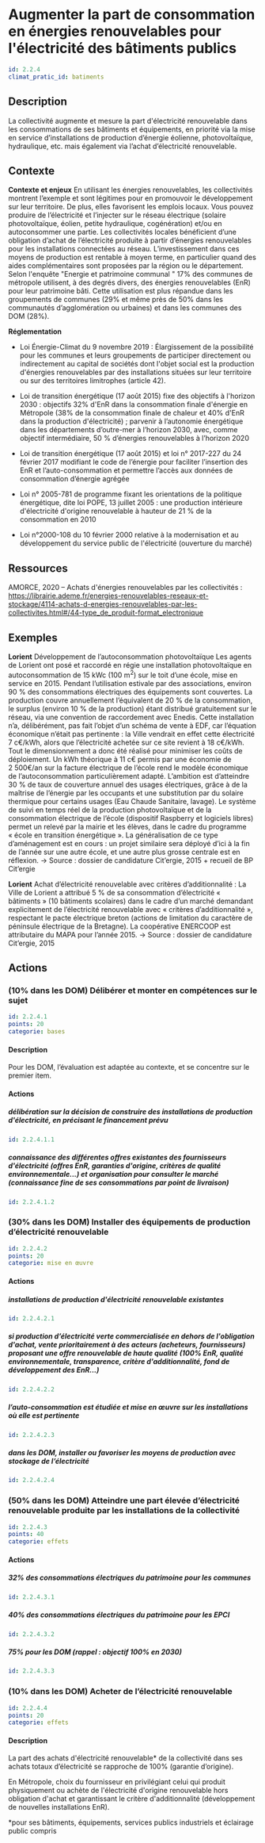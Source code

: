 # Augmenter la part de consommation en énergies renouvelables pour l'électricité des bâtiments publics
```yaml
id: 2.2.4
climat_pratic_id: batiments
```
## Description
La collectivité augmente et mesure la part d'électricité renouvelable dans les consommations de ses bâtiments et équipements, en priorité via la mise en service d’installations de production d’énergie éolienne, photovoltaïque, hydraulique, etc. mais également via l’achat d’électricité renouvelable.

## Contexte
**Contexte et enjeux**
En utilisant les énergies renouvelables, les collectivités montrent l’exemple et sont légitimes pour en promouvoir le développement sur leur territoire. De plus, elles favorisent les emplois locaux.
Vous pouvez produire de l’électricité et l’injecter sur le réseau électrique (solaire photovoltaïque, éolien, petite hydraulique, cogénération) et/ou en autoconsommer une partie. Les collectivités locales bénéficient d’une obligation d’achat de l’électricité produite à partir d’énergies renouvelables pour les installations connectées au réseau. L’investissement dans ces moyens de production est rentable à moyen terme, en particulier quand des aides complémentaires sont proposées par la région ou le département.
Selon l'enquête "Energie et patrimoine communal " 17% des communes de métropole utilisent, à des degrés divers, des énergies renouvelables (EnR) pour leur patrimoine bâti. Cette utilisation est plus répandue dans les groupements de communes (29% et même près de 50% dans les communautés d’agglomération ou urbaines) et dans les communes des DOM (28%).

**Réglementation**
- Loi Énergie-Climat du 9 novembre 2019 : Élargissement de la possibilité pour les communes et leurs groupements de participer directement ou indirectement au capital de sociétés dont l'objet social est la production d'énergies renouvelables par des installations situées sur leur territoire ou sur des territoires limitrophes (article 42).

- Loi de transition énergétique (17 août 2015) fixe des objectifs à l'horizon 2030 : objectifs 32% d'EnR dans la consommation finale d'énergie en Métropole (38% de la consommation finale de chaleur et 40% d'EnR dans la production d'électricité) ; parvenir à l’autonomie énergétique dans les départements d’outre-mer à l’horizon 2030, avec, comme objectif intermédiaire, 50 % d’énergies renouvelables à l’horizon 2020
- Loi de transition énergétique (17 août 2015) et loi n° 2017-227 du 24 février 2017 modifiant le code de l’énergie pour faciliter l’insertion des EnR et l’auto-consommation et permettre l’accès aux données de consommation d’énergie agrégée
- Loi n° 2005-781 de programme fixant les orientations de la politique énergétique, dite loi POPE, 13 juillet 2005 : une production intérieure d'électricité d'origine renouvelable à hauteur de 21 % de la consommation en 2010
- Loi n°2000-108 du 10 février 2000 relative à la modernisation et au développement du service public de l'électricité (ouverture du marché)

## Ressources
AMORCE, 2020 – Achats d'énergies renouvelables par les collectivités :
<a href="https://librairie.ademe.fr/energies-renouvelables-reseaux-et-stockage/4114-achats-d-energies-renouvelables-par-les-collectivites.html#/44-type_de_produit-format_electronique">https://librairie.ademe.fr/energies-renouvelables-reseaux-et-stockage/4114-achats-d-energies-renouvelables-par-les-collectivites.html#/44-type_de_produit-format_electronique</a>

## Exemples

**Lorient**
Développement de l’autoconsommation photovoltaïque
Les agents de Lorient ont posé et raccordé en régie une installation photovoltaïque en autoconsommation de 15 kWc (100 m<sup>2</sup>) sur le toit d’une école, mise en service en 2015. Pendant l’utilisation estivale par des associations, environ 90 % des consommations électriques des équipements sont couvertes. La production couvre annuellement l’équivalent de 20 % de la consommation, le surplus (environ 10 % de la production) étant distribué gratuitement sur le réseau, via une convention de raccordement avec Enedis. Cette installation n’a, délibérément, pas fait l’objet d’un schéma de vente à EDF, car l’équation économique n’était pas pertinente : la Ville vendrait en effet cette électricité 7 c€/kWh, alors que l’électricité achetée sur ce site revient à 18 c€/kWh. Tout le dimensionnement a donc été réalisé pour minimiser les coûts de déploiement. Un kWh théorique à 11 c€ permis par une économie de 2 500€/an sur la facture électrique de l’école rend le modèle économique de l’autoconsommation particulièrement adapté. L’ambition est d’atteindre 30 % de taux de couverture annuel des usages électriques, grâce à de la maîtrise de l’énergie par les occupants et une substitution par du solaire thermique pour certains usages (Eau Chaude Sanitaire, lavage). Le système de suivi en temps réel de la production photovoltaïque et de la consommation électrique de l’école (dispositif Raspberry et logiciels libres) permet un relevé par la mairie et les élèves, dans le cadre du programme « école en transition énergétique ». La généralisation de ce type d’aménagement est en cours : un projet similaire sera déployé d’ici à la fin de l’année sur une autre école, et une autre plus grosse centrale est en réflexion.
→ Source : dossier de candidature Cit’ergie, 2015 + recueil de BP Cit’ergie


**Lorient**
Achat d’électricité renouvelable avec critères d’additionnalité : La Ville de Lorient a attribué 5 % de sa consommation d’électricité « bâtiments » (10 bâtiments scolaires) dans le cadre d’un marché demandant explicitement de l’électricité renouvelable avec « critères d’additionnalité », respectant le pacte électrique breton (actions de limitation du caractère de péninsule électrique de la Bretagne). La coopérative ENERCOOP est attributaire du MAPA pour l’année 2015.
→ Source : dossier de candidature Cit’ergie, 2015

## Actions
### (10% dans les DOM) Délibérer et monter en compétences sur le sujet
```yaml
id: 2.2.4.1
points: 20
categorie: bases
```
#### Description
Pour les DOM, l’évaluation est adaptée au contexte, et se concentre sur le premier item.

#### Actions
##### délibération sur la décision de construire des installations de production d'électricité, en précisant le financement prévu
```yaml
id: 2.2.4.1.1
```

##### connaissance des différentes offres existantes des fournisseurs d'électricité (offres EnR, garanties d'origine, critères de qualité environnementale...) et organisation pour consulter le marché (connaissance fine de ses consommations par point de livraison)
```yaml
id: 2.2.4.1.2
```


### (30% dans les DOM) Installer des équipements de production d’électricité renouvelable
```yaml
id: 2.2.4.2
points: 20
categorie: mise en œuvre
```
#### Actions
##### installations de production d'électricité renouvelable existantes
```yaml
id: 2.2.4.2.1
```

##### si production d’électricité verte commercialisée en dehors de l'obligation d'achat, vente prioritairement à des acteurs (acheteurs, fournisseurs) proposant une offre renouvelable de haute qualité (100% EnR, qualité environnementale, transparence, critère d'additionnalité, fond de développement des EnR...)
```yaml
id: 2.2.4.2.2
```

##### l’auto-consommation est étudiée et mise en œuvre sur les installations où elle est pertinente
```yaml
id: 2.2.4.2.3
```

##### dans les DOM, installer ou favoriser les moyens de production avec stockage de l’électricité
```yaml
id: 2.2.4.2.4
```


### (50% dans les DOM) Atteindre une part élevée d’électricité renouvelable produite par les installations de la collectivité
```yaml
id: 2.2.4.3
points: 40
categorie: effets
```
#### Actions
##### 32% des consommations électriques du patrimoine pour les communes
```yaml
id: 2.2.4.3.1
```

##### 40% des consommations électriques du patrimoine pour les EPCI
```yaml
id: 2.2.4.3.2
```

##### 75% pour les DOM (rappel : objectif 100% en 2030)
```yaml
id: 2.2.4.3.3
```


### (10% dans les DOM) Acheter de l’électricité renouvelable
```yaml
id: 2.2.4.4
points: 20
categorie: effets
```
#### Description
La part des achats d'électricité renouvelable* de la collectivité dans ses achats totaux d’électricité se rapproche de 100% (garantie d’origine).

En Métropole, choix du fournisseur en privilégiant celui qui produit physiquement ou achète de l'électricité d'origine renouvelable hors obligation d'achat et garantissant le critère d'additionnalité (développement de nouvelles installations EnR).

*pour ses bâtiments, équipements, services publics industriels et éclairage public compris
